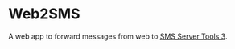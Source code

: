 # Web2SMS

A web app to forward messages from web to [SMS Server Tools 3](http://smstools3.kekekasvi.com/).
